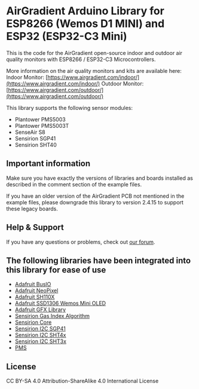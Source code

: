 AirGradient Arduino Library for ESP8266 (Wemos D1 MINI) and ESP32 (ESP32-C3 Mini)
=====================================================================================================

This is the code for the AirGradient open-source indoor and outdoor air quality monitors with ESP8266 / ESP32-C3 Microcontrollers.

More information on the air quality monitors and kits are available here:
Indoor Monitor: [https://www.airgradient.com/indoor/](https://www.airgradient.com/indoor/)
Outdoor Monitor: [https://www.airgradient.com/outdoor/](https://www.airgradient.com/outdoor/)

This library supports the following sensor modules:
- Plantower PMS5003
- Plantower PMS5003T
- SenseAir S8
- Sensirion SGP41
- Sensirion SHT40

## Important information

Make sure you have exactly the versions of libraries and boards installed as described in the comment section of the example files.

If you have an older version of the AirGradient PCB not mentioned in the example files, please downgrade this library to version 2.4.15 to support these legacy boards.

## Help & Support

If you have any questions or problems, check out [our forum](https://forum.airgradient.com/). 

## The following libraries have been integrated into this library for ease of use

- [Adafruit BusIO](https://github.com/adafruit/Adafruit_BusIO)
- [Adafruit NeoPixel](https://github.com/adafruit/Adafruit_NeoPixel)
- [Adafruit SH110X](https://github.com/adafruit/Adafruit_SH110X)
- [Adafruit SSD1306 Wemos Mini OLED](https://github.com/stblassitude/Adafruit_SSD1306_Wemos_OLED)
- [Adafruit GFX Library](https://github.com/adafruit/Adafruit-GFX-Library)
- [Sensirion Gas Index Algorithm](https://github.com/Sensirion/arduino-gas-index-algorithm)
- [Sensirion Core](https://github.com/Sensirion/arduino-core/)
- [Sensirion I2C SGP41](https://github.com/Sensirion/arduino-i2c-sgp41)
- [Sensirion I2C SHT4x](https://github.com/Sensirion/arduino-i2c-sht4x)
- [Sensirion I2C SHT3x](https://github.com/Sensirion/arduino-i2c-sht3x)
- [PMS](https://github.com/fu-hsi/pms)

## License
CC BY-SA 4.0 Attribution-ShareAlike 4.0 International License

